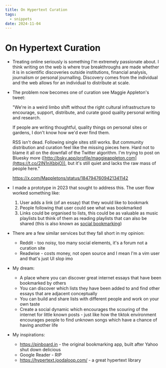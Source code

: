 ```yaml
---
title: On Hypertext Curation
tags:
  - snippets
date: 2024-11-04
---
```

# On Hypertext Curation 


- Treating online seriously is something I'm extremely passionate about. I think writing on the web is where true breakthroughs are made whether it is in scientific discoveries outside institutions, financial analysis, journalism or personal journalling. Discovery comes from the individual and the web allows for an individual to distribute at scale.
- The problem now becomes one of curation see Maggie Appleton's tweet:
  
  "We're in a weird limbo shift without the right cultural infrastructure to encourage, support, distribute, and curate good quality personal writing and research.
  
  If people are writing thoughtful, quality things on personal sites or gardens, I don't know how we'd ever find them.
  
  RSS isn't dead. Following single sites still works. But community distribution and curation feel like the missing pieces here. Hard not to blame it all on the downfall of the Twitter algorithm. I'm trying to post on Bluesky more ([http://bsky.app/profile/maggieappleton.com](https://t.co/2IN1nXbbjO)), but it's still quiet and lacks the raw mass of people here."
  
  https://x.com/Mappletons/status/1847947609421341142
  
- I made a prototype in 2023 that sought to address this. The user flow worked something like:
	1. User adds a link (of an essay) that they would like to bookmark 
	2. People following that user could see what was bookmarked
	3. Links could be organised to lists, this could be as valuable as music playlists but think of them as reading playlists that can also be shared (this is also known as [social bookmarking](https://en.wikipedia.org/wiki/Social_bookmarking))

- There are a few similar services but they fall short in my opinion:
	- Reddit - too noisy, too many social elements, it's a forum not a curation site
	- Readwise - costs money, not open source and I mean I'm a vim user and that's just UI slop imo 

- My dream:
	- A place where you can discover great internet essays that have been bookmarked by others 
	- You can discover which lists they have been added to and find other essays that are adjacent conceptually 
	- You can build and share lists with different people and work on your own taste 
	- Create a social dynamic which encourages the scouring of the internet for little known posts - just like how the tiktok environment encourages people to find unknown songs which have a chance of having another life 

- My inspirations:
	- https://pinboard.in - the original bookmarking app, built after Yahoo shut down delicious 
	- Google Reader - RIP 
	- https://hypertext.joodaloop.com/ - a great hypertext library 

